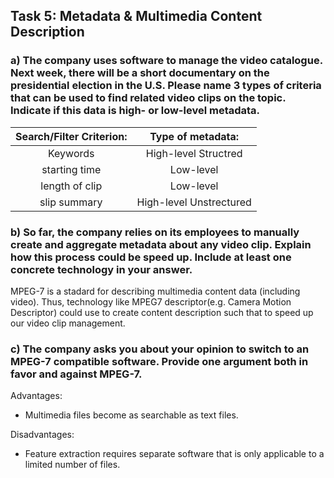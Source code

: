 ## Task 5: Metadata & Multimedia Content Description

### a) The company uses software to manage the video catalogue. Next week, there will be a short documentary on the presidential election in the U.S. Please name 3 types of criteria that can be used to find related video clips on the topic. Indicate if this data is high- or low-level metadata.

|Search/Filter Criterion:|Type of metadata:|
|:--:|:--:|
|Keywords|High-level Structred|
|starting time|Low-level|
|length of clip|Low-level|
|slip summary|High-level Unstrectured|

###  b) So far, the company relies on its employees to manually create and aggregate metadata about any video clip. Explain how this process could be speed up. Include at least one concrete technology in your answer.

MPEG-7 is a stadard for describing multimedia content data (including video). Thus, technology like MPEG7 descriptor(e.g. Camera Motion Descriptor) could use to create content description such that to speed up our video clip management.

### c) The company asks you about your opinion to switch to an MPEG-7 compatible software. Provide one argument both in favor and against MPEG-7.

Advantages:

- Multimedia files become as searchable as text files.

Disadvantages:

- Feature extraction requires separate software that is only applicable to a limited number of files.